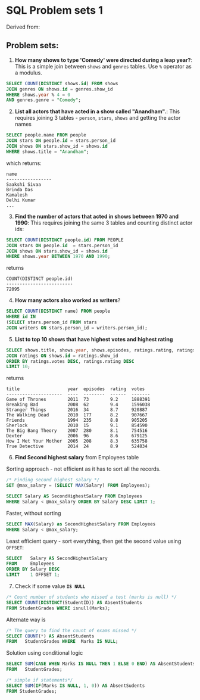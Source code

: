 # SQL Problem sets 1
Derived from: 

## Problem sets:
1. **How many shows to type 'Comedy' were directed during a leap year?**: This is a simple join between `shows` and `genres` tables. Use `%` operator as a modulus.
    
```sql
SELECT COUNT(DISTINCT shows.id) FROM shows
JOIN genres ON shows.id = genres.show_id
WHERE shows.year % 4 = 0
AND genres.genre = "Comedy";
```

2. **List all actors that have acted in a show called "Anandham".**: This requires joining 3 tables - `person`, `stars`, `shows` and getting the actor names
    
```sql
SELECT people.name FROM people
JOIN stars ON people.id = stars.person_id 
JOIN shows ON stars.show_id = shows.id
WHERE shows.title = "Anandham";
```

which returns:

```
name             
-----------------
Saakshi Sivaa    
Brinda Das       
Kamalesh         
Delhi Kumar
...
```

3. **Find the number of actors that acted in shows between 1970 and 1990**: This requires joining the same 3 tables and counting distinct actor ids:

```sql
SELECT COUNT(DISTINCT people.id) FROM PEOPLE 
JOIN stars ON people.id  = stars.person_id 
JOIN shows ON stars.show_id = shows.id 
WHERE shows.year BETWEEN 1970 AND 1990;
```

returns

```
COUNT(DISTINCT people.id)
-------------------------
72095
```

4. **How many actors also worked as writers**?

```sql
SELECT COUNT(DISTINCT name) FROM people
WHERE id IN 
(SELECT stars.person_id FROM stars 
JOIN writers ON stars.person_id = writers.person_id);
```

5. **List to top 10 shows that have highest votes and highest rating**

```sql
SELECT shows.title, shows.year, shows.episodes, ratings.rating, ratings.votes FROM shows 
JOIN ratings ON shows.id = ratings.show_id 
ORDER BY ratings.votes DESC, ratings.rating DESC 
LIMIT 10;
```

returns

```
title                  year  episodes  rating  votes  
---------------------  ----  --------  ------  -------
Game of Thrones        2011  73        9.2     1888391
Breaking Bad           2008  62        9.4     1596038
Stranger Things        2016  34        8.7     920887 
The Walking Dead       2010  177       8.2     907667 
Friends                1994  235       8.8     905205 
Sherlock               2010  15        9.1     854590 
The Big Bang Theory    2007  280       8.1     754516 
Dexter                 2006  96        8.6     679125 
How I Met Your Mother  2005  208       8.3     635758 
True Detective         2014  24        8.9     524834
```

6. **Find Second highest salary** from Employees table

Sorting approach - not efficient as it has to sort all the records.

```sql
/* Finding second highest salary */
SET @max_salary = (SELECT MAX(Salary) FROM Employees);

SELECT Salary AS SecondHighestSalary FROM Employees
WHERE Salary < @max_salary ORDER BY Salary DESC LIMIT 1;
```

Faster, without sorting
```sql
SELECT MAX(Salary) as SecondHighestSalary FROM Employees
WHERE Salary < @max_salary;
```

Least efficient query - sort everything, then get the second value using `OFFSET`:

```sql
SELECT   Salary AS SecondHighestSalary
FROM     Employees 
ORDER BY Salary DESC 
LIMIT    1 OFFSET 1;
```

7. Check if some value **`IS NULL`**

```sql
/* Count number of students who missed a test (marks is null) */
SELECT COUNT(DISTINCT(StudentID)) AS AbsentStudents 
FROM StudentGrades WHERE isnull(Marks);
```
Alternate way is 

```sql
/* The query to find the count of exams missed */
SELECT COUNT(*) AS AbsentStudents
FROM   StudentGrades WHERE  Marks IS NULL;
```

Solution using conditional logic
```sql
SELECT SUM(CASE WHEN Marks IS NULL THEN 1 ELSE 0 END) AS AbsentStudents
FROM   StudentGrades;

/* simple if statements*/
SELECT SUM(IF(Marks IS NULL, 1, 0)) AS AbsentSudents
FROM StudentGrades;
```